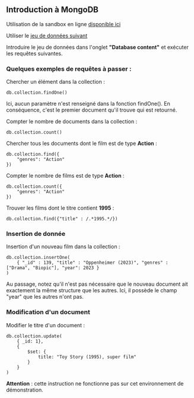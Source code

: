 ## Introduction à MongoDB

Utilisation de la sandbox en ligne [disponible ici](https://www.humongous.io/app/playground/mongodb/new)

Utiliser le [jeu de données suivant](https://raw.githubusercontent.com/vincent2mots/bga/main/NOSQL/Documents/sample_movies.bson)

Introduire le jeu de données dans l'onglet **"Database content"** et exécuter les requêtes suivantes.

### Quelques exemples de requêtes à passer :
Chercher un élément dans la collection :
```
db.collection.findOne()
```
Ici, aucun paramètre n'est renseigné dans la fonction findOne(). En conséquence, c'est le premier document qu'il trouve qui est retourné.

Compter le nombre de documents dans la collection : 
```
db.collection.count()
```

Chercher tous les documents dont le film est de type **Action** :
```
db.collection.find({
    "genres": "Action"
})
```

Compter le nombre de films est de type **Action** :
```
db.collection.count({
    "genres": "Action"
})
```

Trouver les films dont le titre contient **1995** :
```
db.collection.find({"title" : /.*1995.*/})
```

### Insertion de donnée
Insertion d'un nouveau film dans la collection :
```
db.collection.insertOne(
    { "_id" : 139, "title" : "Oppenheimer (2023)", "genres" : ["Drama", "Biopic"], "year": 2023 }
)
```

Au passage, notez qu'il n'est pas nécessaire que le nouveau document ait exactement la même structure que les autres. Ici, il possède le champ "year" que les autres n'ont pas.

### Modification d'un document
Modifier le titre d'un document :
```
db.collection.update(
    { _id: 1},
    {
        $set: {
            title: "Toy Story (1995), super film"
        }
    }
)
```

**Attention** : cette instruction ne fonctionne pas sur cet environnement de démonstration.